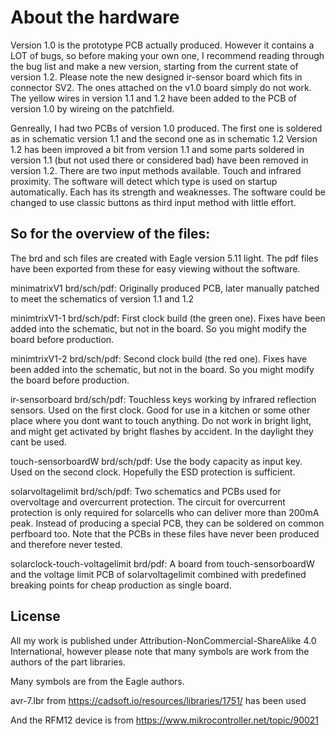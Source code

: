 # About the hardware
Version 1.0 is the prototype PCB actually produced.
However it contains a LOT of bugs, so before making your own one, I recommend reading through the bug list and make a new version, starting from the current state of version 1.2.
Please note the new designed ir-sensor board which fits in connector SV2. The ones attached on the v1.0 board simply do not work.
The yellow wires in version 1.1 and 1.2 have been added to the PCB of version 1.0 by wireing on the patchfield.

Genreally, I had two PCBs of version 1.0 produced. The first one is soldered as in schematic version 1.1 and the second one as in schematic 1.2
Version 1.2 has been improved a bit from version 1.1 and some parts soldered in version 1.1 (but not used there or considered bad) have been removed in version 1.2. There are two input methods available. Touch and infrared proximity. The software will detect which type is used on startup automatically. Each has its strength and weaknesses. The software could be changed to use classic buttons as third input method with little effort.

## So for the overview of the files:
The brd and sch files are created with Eagle version 5.11 light. The pdf files have been exported from these for easy viewing without the software.

minimatrixV1 brd/sch/pdf: Originally produced PCB, later manually patched to meet the schematics of version 1.1 and 1.2

minimtrixV1-1 brd/sch/pdf: First clock build (the green one). Fixes have been added into the schematic, but not in the board. So you might modify the board before production.

minimtrixV1-2 brd/sch/pdf: Second clock build (the red one). Fixes have been added into the schematic, but not in the board. So you might modify the board before production.

ir-sensorboard brd/sch/pdf: Touchless keys working by infrared reflection sensors. Used on the first clock. Good for use in a kitchen or some other place where you dont want to touch anything. Do not work in bright light, and might get activated by bright flashes by accident. In the daylight they cant be used.

touch-sensorboardW brd/sch/pdf: Use the body capacity as input key. Used on the second clock. Hopefully the ESD protection is sufficient.

solarvoltagelimit brd/sch/pdf: Two schematics and PCBs used for overvoltage and overcurrent protection. The circuit for overcurrent protection is only required for solarcells who can deliver more than 200mA peak. Instead of producing a special PCB, they can be soldered on common perfboard too. Note that the PCBs in these files have never been produced and therefore never tested.

solarclock-touch-voltagelimit brd/pdf: A board from touch-sensorboardW and the voltage limit PCB of solarvoltagelimit combined with predefined breaking points for cheap production as single board.

## License

All my work is published under Attribution-NonCommercial-ShareAlike 4.0 International, however please note that many symbols are work from the authors of the part libraries.

Many symbols are from the Eagle authors.

avr-7.lbr from https://cadsoft.io/resources/libraries/1751/ has been used

And the RFM12 device is from https://www.mikrocontroller.net/topic/90021
